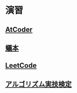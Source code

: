 # 演習

## [AtCoder](https://github.com/KeiTaylor0606/CodingInterview/tree/main/exercises/atcoder)

## [蟻本](https://github.com/KeiTaylor0606/CodingInterview/tree/main/exercises/contest)

## [LeetCode](https://github.com/KeiTaylor0606/CodingInterview/tree/main/exercises/leetcode)

## [アルゴリズム実技検定](https://github.com/KeiTaylor0606/CodingInterview/tree/main/exercises/past)